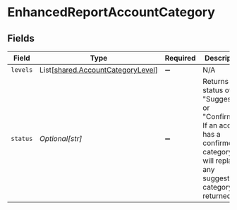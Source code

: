 # EnhancedReportAccountCategory


## Fields

| Field                                                                                                                                    | Type                                                                                                                                     | Required                                                                                                                                 | Description                                                                                                                              |
| ---------------------------------------------------------------------------------------------------------------------------------------- | ---------------------------------------------------------------------------------------------------------------------------------------- | ---------------------------------------------------------------------------------------------------------------------------------------- | ---------------------------------------------------------------------------------------------------------------------------------------- |
| `levels`                                                                                                                                 | List[[shared.AccountCategoryLevel](../../models/shared/accountcategorylevel.md)]                                                         | :heavy_minus_sign:                                                                                                                       | N/A                                                                                                                                      |
| `status`                                                                                                                                 | *Optional[str]*                                                                                                                          | :heavy_minus_sign:                                                                                                                       | Returns a status of "Suggested" or "Confirmed". If an account has a confirmed category, it will replace any suggested category returned. |